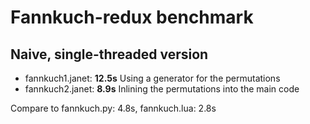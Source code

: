 # Fannkuch-redux benchmark

## Naive, single-threaded version

* fannkuch1.janet: **12.5s** Using a generator for the permutations
* fannkuch2.janet: **8.9s** Inlining the permutations into the main code

Compare to fannkuch.py: 4.8s, fannkuch.lua: 2.8s

